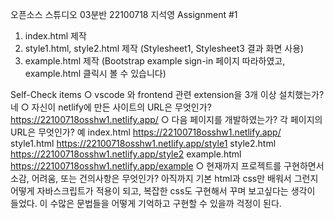 오픈소스 스튜디오 03분반 22100718 지석영 Assignment #1
1. index.html 제작
2. style1.html, style2.html 제작 (Stylesheet1, Stylesheet3 결과 화면 사용)
3. example.html 제작 (Bootstrap example sign-in 페이지 따라하였고, example.html 클릭시 볼 수 있습니다)

Self-Check items
○ vscode 와 frontend 관련 extension을 3개 이상 설치했는가?
네
○ 자신이 netlify에 만든 사이트의 URL은 무엇인가?
https://22100718osshw1.netlify.app/
○ 다음 페이지를 개발하였는가? 각 페이지의 URL은 무엇인가?
예
index.html
https://22100718osshw1.netlify.app/
style1.html
https://22100718osshw1.netlify.app/style1
style2.html
https://22100718osshw1.netlify.app/style2
example.html
https://22100718osshw1.netlify.app/example
○ 현재까지 프로젝트를 구현하면서 소감, 어려움, 또는 건의사항은 무엇인가?
아직까지 기본 html과 css만 배워서 그런지 어떻게 자바스크립트가 적용이 되고, 복잡한 css도 구현해서 꾸며 보고싶다는 생각이 들었다. 이 수많은 문법들을 어떻게 기억하고 구현할 수 있을까 걱정이 된다.